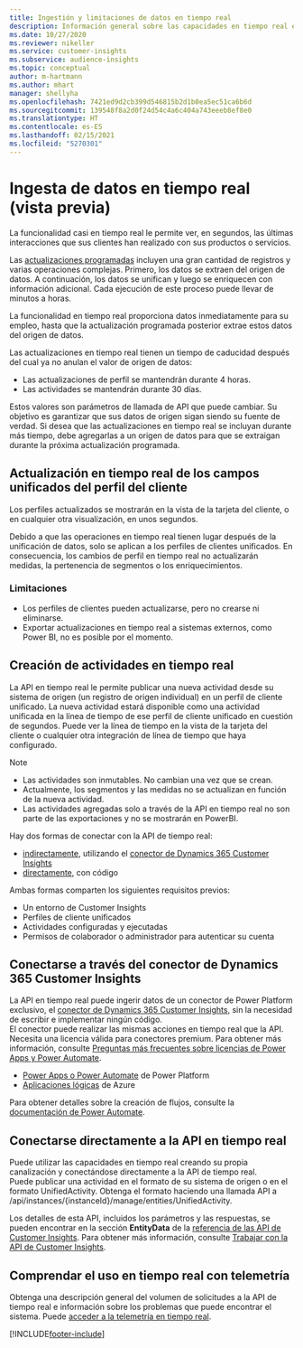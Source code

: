 ```yaml
---
title: Ingestión y limitaciones de datos en tiempo real
description: Información general sobre las capacidades en tiempo real en las informaciones de público.
ms.date: 10/27/2020
ms.reviewer: nikeller
ms.service: customer-insights
ms.subservice: audience-insights
ms.topic: conceptual
author: m-hartmann
ms.author: mhart
manager: shellyha
ms.openlocfilehash: 7421ed9d2cb399d546815b2d1b0ea5ec51ca6b6d
ms.sourcegitcommit: 139548f8a2d0f24d54c4a6c404a743eeeb8ef8e0
ms.translationtype: HT
ms.contentlocale: es-ES
ms.lasthandoff: 02/15/2021
ms.locfileid: "5270301"
---
```

# <a name="real-time-data-ingestion-preview"></a>Ingesta de datos en tiempo real (vista previa)

La funcionalidad casi en tiempo real le permite ver, en segundos, las últimas interacciones que sus clientes han realizado con sus productos o servicios.

Las [actualizaciones programadas](system.md#schedule-tab) incluyen una gran cantidad de registros y varias operaciones complejas. Primero, los datos se extraen del origen de datos. A continuación, los datos se unifican y luego se enriquecen con información adicional. Cada ejecución de este proceso puede llevar de minutos a horas.

La funcionalidad en tiempo real proporciona datos inmediatamente para su empleo, hasta que la actualización programada posterior extrae estos datos del origen de datos.

Las actualizaciones en tiempo real tienen un tiempo de caducidad después del cual ya no anulan el valor de origen de datos:

- Las actualizaciones de perfil se mantendrán durante 4 horas.
- Las actividades se mantendrán durante 30 días.

Estos valores son parámetros de llamada de API que puede cambiar. Su objetivo es garantizar que sus datos de origen sigan siendo su fuente de verdad. Si desea que las actualizaciones en tiempo real se incluyan durante más tiempo, debe agregarlas a un origen de datos para que se extraigan durante la próxima actualización programada.

## <a name="real-time-update-of-the-unified-customer-profile-fields"></a>Actualización en tiempo real de los campos unificados del perfil del cliente

Los perfiles actualizados se mostrarán en la vista de la tarjeta del cliente, o en cualquier otra visualización, en unos segundos.

Debido a que las operaciones en tiempo real tienen lugar después de la unificación de datos, solo se aplican a los perfiles de clientes unificados. En consecuencia, los cambios de perfil en tiempo real no actualizarán medidas, la pertenencia de segmentos o los enriquecimientos.

### <a name="limitations"></a>Limitaciones

- Los perfiles de clientes pueden actualizarse, pero no crearse ni eliminarse.
- Exportar actualizaciones en tiempo real a sistemas externos, como Power BI, no es posible por el momento.

## <a name="real-time-creation-of-activities"></a>Creación de actividades en tiempo real

La API en tiempo real le permite publicar una nueva actividad desde su sistema de origen (un registro de origen individual) en un perfil de cliente unificado. La nueva actividad estará disponible como una actividad unificada en la línea de tiempo de ese perfil de cliente unificado en cuestión de segundos. Puede ver la línea de tiempo en la vista de la tarjeta del cliente o cualquier otra integración de línea de tiempo que haya configurado.

> [!NOTE]
>
> - Las actividades son inmutables. No cambian una vez que se crean.
> - Actualmente, los segmentos y las medidas no se actualizan en función de la nueva actividad.
> - Las actividades agregadas solo a través de la API en tiempo real no son parte de las exportaciones y no se mostrarán en PowerBI.

Hay dos formas de conectar con la API de tiempo real:

- [indirectamente](#connect-via-the-dynamics-365-customer-insights-connector), utilizando el [conector de Dynamics 365 Customer Insights](https://docs.microsoft.com/connectors/customerinsights/)
- [directamente](#connect-directly-to-the-real-time-api), con código

Ambas formas comparten los siguientes requisitos previos:

- Un entorno de Customer Insights
- Perfiles de cliente unificados
- Actividades configuradas y ejecutadas
- Permisos de colaborador o administrador para autenticar su cuenta

## <a name="connect-via-the-dynamics-365-customer-insights-connector"></a>Conectarse a través del conector de Dynamics 365 Customer Insights

La API en tiempo real puede ingerir datos de un conector de Power Platform exclusivo, el [conector de Dynamics 365 Customer Insights](https://docs.microsoft.com/connectors/customerinsights/), sin la necesidad de escribir e implementar ningún código.    
El conector puede realizar las mismas acciones en tiempo real que la API. Necesita una licencia válida para conectores premium. Para obtener más información, consulte [Preguntas más frecuentes sobre licencias de Power Apps y Power Automate](https://docs.microsoft.com/power-platform/admin/powerapps-flow-licensing-faq).

- [Power Apps o Power Automate](https://docs.microsoft.com/connectors/) de Power Platform
- [Aplicaciones lógicas](https://docs.microsoft.com/azure/connectors/apis-list) de Azure

Para obtener detalles sobre la creación de flujos, consulte la [documentación de Power Automate](https://docs.microsoft.com/power-automate/).

## <a name="connect-directly-to-the-real-time-api"></a>Conectarse directamente a la API en tiempo real

Puede utilizar las capacidades en tiempo real creando su propia canalización y conectándose directamente a la API de tiempo real.    
Puede publicar una actividad en el formato de su sistema de origen o en el formato UnifiedActivity. Obtenga el formato haciendo una llamada API a /api/instances/{instanceId}/manage/entities/UnifiedActivity.

Los detalles de esta API, incluidos los parámetros y las respuestas, se pueden encontrar en la sección **EntityData** de la [referencia de las API de Customer Insights](https://developer.ci.ai.dynamics.com/api-details#api=CustomerInsights). Para obtener más información, consulte [Trabajar con la API de Customer Insights](apis.md).

## <a name="understand-your-real-time-usage-with-telemetry"></a>Comprendar el uso en tiempo real con telemetría

Obtenga una descripción general del volumen de solicitudes a la API de tiempo real e información sobre los problemas que puede encontrar el sistema. Puede [acceder a la telemetría en tiempo real](system.md#api-usage-tab). 


[!INCLUDE[footer-include](../includes/footer-banner.md)]